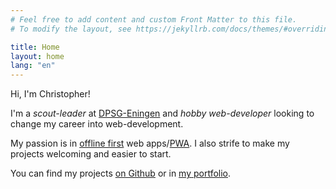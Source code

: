 ```yaml
---
# Feel free to add content and custom Front Matter to this file.
# To modify the layout, see https://jekyllrb.com/docs/themes/#overriding-theme-defaults

title: Home
layout: home
lang: "en"
---
```


<span class="greeting">Hi, I'm Christopher!</span>

I'm a *scout-leader* at [DPSG-Eningen](http://dpsg-eningen.de/) and *hobby web-developer* looking to change my career into web-development.

My passion is in [offline first](http://offlinefirst.org/) web apps/[PWA](https://en.wikipedia.org/wiki/Progressive_web_applications). I also strife to make my projects welcoming and easier to start.

You can find my projects [on Github](https://github.com/Terreii/) or in [my portfolio](/portfolio).

